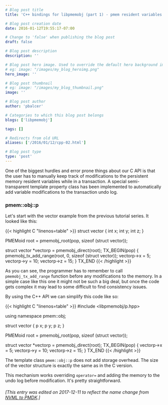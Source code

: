 ```yaml
---
# Blog post title
title: 'C++ bindings for libpmemobj (part 1) - pmem resident variables'

# Blog post creation date
date: 2016-01-12T19:55:17-07:00

# Change to 'false' when publishing the blog post
draft: false

# Blog post description
description: ''

# Blog post hero image. Used to override the default hero background image.
# eg: image: "/images/my_blog_heroimg.png"
hero_image: ''

# Blog post thumbnail
# eg: image: "/images/my_blog_thumbnail.png"
image: ''

# Blog post author
author: 'pbalcer'

# Categories to which this blog post belongs
blogs: ['libpmemobj']

tags: []

# Redirects from old URL
aliases: ['/2016/01/12/cpp-02.html']

# Blog post type
type: 'post'
---
```


One of the biggest hurdles and error prone things about our C API is that the
user has to manually keep track of modifications to the persistent memory resident
variables while in a transaction. A special semi-transparent template property
class has been implemented to automatically add variable modifications to the
transaction undo log.

### pmem::obj::p

Let's start with the vector example from the previous tutorial series. It looked
like this:

{{< highlight C "linenos=table" >}}
struct vector {
int x;
int y;
int z;
}

PMEMoid root = pmemobj_root(pop, sizeof (struct vector));

struct vector \*vectorp = pmemobj_direct(root);
TX_BEGIN(pop) {
pmemobj_tx_add_range(root, 0, sizeof (struct vector));
vectorp->x = 5;
vectorp->y = 10;
vectorp->z = 15;
} TX_END
{{< /highlight >}}

As you can see, the programmer has to remember to call `pmemobj_tx_add_range`
function before any modifications to the memory. In a simple case like this one
it might not be such a big deal, but once the code gets complex it may lead to
some difficult to find consistency issues.

By using the C++ API we can simplify this code like so:

{{< highlight C "linenos=table" >}}
#include <libpmemobj/p.hpp>

using namespace pmem::obj;

struct vector {
p<int> x;
p<int> y;
p<int> z;
}

PMEMoid root = pmemobj_root(pop, sizeof (struct vector));

struct vector \*vectorp = pmemobj_direct(root);
TX_BEGIN(pop) {
vectorp->x = 5;
vectorp->y = 10;
vectorp->z = 15;
} TX_END
{{< /highlight >}}

The template class `pmem::obj::p` does not add storage overhead. The size of
the vector structure is exactly the same as in the C version.

This mechanism works overriding `operator=` and adding the memory to the undo log
before modification. It's pretty straightforward.

###### [This entry was edited on 2017-12-11 to reflect the name change from [NVML to PMDK](/blog/2017/12/NVML-is-now-PMDK).]
